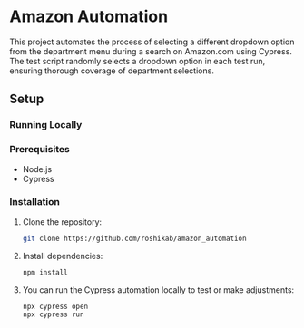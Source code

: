 # Amazon Automation

This project automates the process of selecting a different dropdown option from the department menu during a search on Amazon.com using Cypress. The test script randomly selects a dropdown option in each test run, ensuring thorough coverage of department selections.

## Setup

### Running Locally

### Prerequisites

- Node.js
- Cypress

### Installation

1. Clone the repository:

   ```bash
   git clone https://github.com/roshikab/amazon_automation 
   ```

2. Install dependencies:

   ```bash
   npm install
   ```

3. You can run the Cypress automation locally to test or make adjustments:

   ```
   npx cypress open
   npx cypress run
   ```